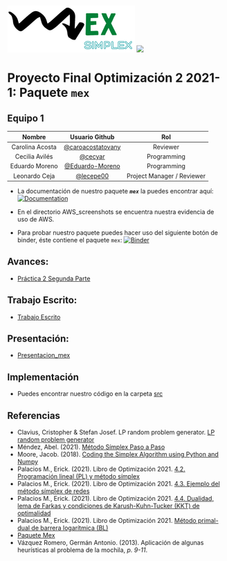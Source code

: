 ![](https://github.com/optimizacion-2-2021-1-gh-classroom/practica-1-segunda-parte-caroacostatovany/blob/main/src/docs/images/mex_simplex_logo.png) ![](https://mcdatos.itam.mx/wp-content/uploads/2020/11/ITAM-LOGO.03.jpg)

# Proyecto Final Optimización 2 2021-1: Paquete **`mex`**

## Equipo 1

| Nombre | Usuario Github | Rol | 
|:---:|:---:|:---:|
| Carolina Acosta | [@caroacostatovany](https://github.com/caroacostatovany) | Reviewer
| Cecilia Avilés | [@cecyar](https://github.com/cecyar) | Programming
| Eduardo Moreno | [@Eduardo-Moreno](https://github.com/Eduardo-Moreno) | Programming
| Leonardo Ceja | [@lecepe00](https://github.com/lecepe00) | Project Manager / Reviewer

- La documentación de nuestro paquete ***`mex`*** la puedes encontrar aquí: [![Documentation](https://img.shields.io/badge/sphinx-documentation-blue)](https://lecepe00.github.io/mex_simplex/)

- En el directorio AWS_screenshots se encuentra nuestra evidencia de uso de AWS.

- Para probar nuestro paquete puedes hacer uso del siguiente botón de binder, éste contiene el paquete `mex`: 
[![Binder](https://mybinder.org/badge_logo.svg)](https://mybinder.org/v2/gh/lecepe00/mex_simplex.git/main?urlpath=lab)

## Avances:

- [Práctica 2 Segunda Parte](https://github.com/optimizacion-2-2021-1-gh-classroom/practica-2-segunda-parte-caroacostatovany)

## Trabajo Escrito:

- [Trabajo Escrito](https://github.com/lecepe00/mex_simplex/blob/main/documentation/Reporte_equipo_1_proyecto_final.ipynb)

## Presentación:

- [Presentacion_mex](https://github.com/lecepe00/mex_simplex/blob/main/documentation/Presentacion_mex.pdf)

## Implementación

- Puedes encontrar nuestro código en la carpeta [src](https://github.com/lecepe00/mex_simplex/tree/main/src)

## Referencias

- Clavius, Cristopher & Stefan Josef. LP random problem generator. [LP random problem generator](http://web.tecnico.ulisboa.pt/~mcasquilho/compute/or/Fx-LP-generator.php)
- Méndez, Abel. (2021). [Método Símplex Paso a Paso](https://www.plandemejora.com/metodo-simplex-paso-a-paso-ejemplos-maximizar-minimizar/)
- Moore, Jacob.  (2018).  [Coding the Simplex Algorithm using Python and Numpy](https://medium.com/@jacob.d.moore1/coding-the-simplex-algorithm-from-scratch-using-python-and-numpy-93e3813e6e70)
- Palacios M., Erick. (2021). Libro de Optimización 2021. [4.2. Programación lineal (PL) y método símplex](https://itam-ds.github.io/analisis-numerico-computo-cientifico/IV.optimizacion_en_redes_y_prog_lineal/4.2/Programacion_lineal_y_metodo_simplex.html)
- Palacios M., Erick. (2021). Libro de Optimización 2021. [4.3. Ejemplo del método símplex de redes](https://itam-ds.github.io/analisis-numerico-computo-cientifico/IV.optimizacion_en_redes_y_prog_lineal/4.3/Ejemplo_metodo_simplex_de_redes.html) 
- Palacios M., Erick. (2021). Libro de Optimización 2021. [4.4. Dualidad, lema de Farkas y condiciones de Karush-Kuhn-Tucker (KKT) de optimalidad](https://itam-ds.github.io/analisis-numerico-computo-cientifico/IV.optimizacion_en_redes_y_prog_lineal/4.4/Dualidad_lema_de_Farkas_condiciones_KKT_de_optimalidad.html)
- Palacios M., Erick. (2021). Libro de Optimización 2021. [Método primal-dual de barrera logarítmica (BL)](https://itam-ds.github.io/analisis-numerico-computo-cientifico/IV.optimizacion_en_redes_y_prog_lineal/4.5/Metodo_primal_dual_de_BL.html)
- [Paquete Mex](https://github.com/optimizacion-2-2021-1-gh-classroom/practica-1-segunda-parte-caroacostatovany)
- Vázquez Romero, Germán Antonio. (2013). Aplicación de algunas heurísticas al problema de la mochila, *p. 9-11*.